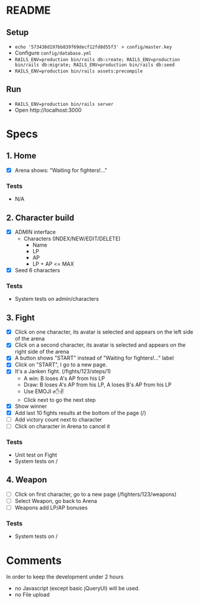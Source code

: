 # README

## Setup

* `echo '573438d197bb839f69decf12fd8d55f3' > config/master.key`
* Configure `config/database.yml`
* `RAILS_ENV=production bin/rails db:create; RAILS_ENV=production bin/rails db:migrate; RAILS_ENV=production bin/rails db:seed`
* `RAILS_ENV=production bin/rails assets:precompile`

## Run

* `RAILS_ENV=production bin/rails server`
* Open http://localhost:3000

# Specs

## 1. Home

* [x] Arena shows: "Waiting for fighters!..."

### Tests

* N/A

## 2. Character build

* [x] ADMIN interface
  + Characters (INDEX/NEW/EDIT/DELETE)
    - Name
    - LP
    - AP
    - LP + AP <= MAX
* [x] Seed 6 characters

### Tests

* System tests on admin/characters

## 3. Fight

* [x] Click on one character, its avatar is selected and appears on the left side of the arena
* [x] Click on a second character, its avatar is selected and appears on the right side of the arena
* [x] A button shows "START" instead of "Waiting for fighters!..." label
* [x] Click on "START", I go to a new page.
* [x] It's a Janken fight. (/fights/123/steps/1)
  - A win: B loses A's AP from his LP
  - Draw: B loses A's AP from his LP, A loses B's AP from his LP
  - Use EMOJI ✊✋✌️
  - Click next to go the next step
* [x] Show winner
* [x] Add last 10 fights results at the bottom of the page (/)
* [ ] Add victory count next to character
* [ ] Click on character in Arena to cancel it

### Tests

* Unit test on Fight
* System tests on /

## 4. Weapon

* [ ] Click on first character, go to a new page (/fighters/123/weapons)
* [ ] Select Weapon, go back to Arena
* [ ] Weapons add LP/AP bonuses

### Tests

* System tests on /

# Comments

In order to keep the development under 2 hours

* no Javascript (except basic jQueryUI) will be used.
* no File upload
